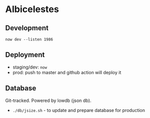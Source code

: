 # Albicelestes

## Development

`now dev --listen 1986`

## Deployment

- staging/dev: `now`
- prod: push to master and github action will deploy it

## Database

Git-tracked. Powered by lowdb (json db).

- `./db/jsize.sh` - to update and prepare database for production
